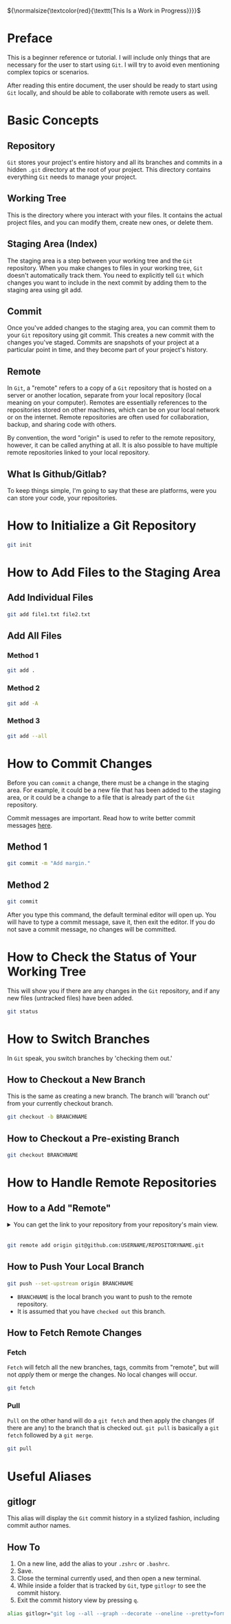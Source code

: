 ${\normalsize{\textcolor{red}{\texttt{This Is a Work in Progress}}}}$

# Preface

This is a beginner reference or tutorial. I will include only things that are necessary for the user to start using `Git`. I will try to avoid even mentioning complex topics or scenarios.

After reading this entire document, the user should be ready to start using `Git` locally, and should be able to collaborate with remote users as well.

# Basic Concepts

## Repository

`Git` stores your project's entire history and all its branches and commits in a hidden `.git` directory at the root of your project. This directory contains everything `Git` needs to manage your project.

## Working Tree

This is the directory where you interact with your files. It contains the actual project files, and you can modify them, create new ones, or delete them.

## Staging Area (Index)

The staging area is a step between your working tree and the `Git` repository. When you make changes to files in your working tree, `Git` doesn't automatically track them. You need to explicitly tell `Git` which changes you want to include in the next commit by adding them to the staging area using git add.

## Commit

Once you've added changes to the staging area, you can commit them to your `Git` repository using git commit. This creates a new commit with the changes you've staged. Commits are snapshots of your project at a particular point in time, and they become part of your project's history.

## Remote

In `Git`, a "remote" refers to a copy of a `Git` repository that is hosted on a server or another location, separate from your local repository (local meaning on your computer). Remotes are essentially references to the repositories stored on other machines, which can be on your local network or on the internet. Remote repositories are often used for collaboration, backup, and sharing code with others.

By convention, the word "origin" is used to refer to the remote repository, however, it can be called anything at all. It is also possible to have multiple remote repositories linked to your local repository.

<!-- give example with gitlab and github as remotes -->

## What Is Github/Gitlab?

To keep things simple, I'm going to say that these are platforms, were you can store your code, your repositories.

# How to Initialize a Git Repository

```bash
git init
```

# How to Add Files to the Staging Area

## Add Individual Files

```BASH
git add file1.txt file2.txt
```

## Add All Files

### Method 1

```BASH
git add .
```

### Method 2

```BASH
git add -A
```

### Method 3

```BASH
git add --all
```

# How to Commit Changes

Before you can `commit` a change, there must be a change in the staging area. For example, it could be a new file that has been added to the staging area, or it could be a change to a file that is already part of the `Git` repository.

Commit messages are important. Read how to write better commit messages [here](https://www.freecodecamp.org/news/how-to-write-better-git-commit-messages/).

## Method 1

```BASH
git commit -m "Add margin."
```

## Method 2

```BASH
git commit
```

After you type this command, the default terminal editor will open up. You will have to type a commit message, save it, then exit the editor. If you do not save a commit message, no changes will be committed.

# How to Check the Status of Your Working Tree

This will show you if there are any changes in the `Git` repository, and if any new files (untracked files) have been added.

```BASH
git status
```

# How to Switch Branches

In `Git` speak, you switch branches by 'checking them out.'

## How to Checkout a New Branch

This is the same as creating a new branch. The branch will 'branch out' from your currently checkout branch.

```BASH
git checkout -b BRANCHNAME
```

## How to Checkout a Pre-existing Branch

```BASH
git checkout BRANCHNAME
```

# How to Handle Remote Repositories

## How to a Add "Remote"

<details>
<summary>You can get the link to your repository from your repository's main view.</summary>
<img src='./images/repo-link.png'>
</details><br>

```BASH
git remote add origin git@github.com:USERNAME/REPOSITORYNAME.git
```

## How to Push Your Local Branch

```BASH
git push --set-upstream origin BRANCHNAME
```

- `BRANCHNAME` is the local branch you want to push to the remote repository.
- It is assumed that you have `checked out` this branch.

## How to Fetch Remote Changes

### Fetch

`Fetch` will fetch all the new branches, tags, commits from "remote", but will not _apply_ them or merge the changes. No local changes will occur.

```BASH
git fetch
```

### Pull

`Pull` on the other hand will do a `git fetch` and then apply the changes (if there are any) to the branch that is checked out. `git pull` is basically a `git fetch` followed by a `git merge`.

```BASH
git pull
```

<!-- # Example Git Workflow

```BASH
git init
git add .
git commit -m "First commit."
``` -->

# Useful Aliases

## gitlogr

This alias will display the `Git` commit history in a stylized fashion, including commit author names.

## How To

1. On a new line, add the alias to your `.zshrc` or `.bashrc`.
2. Save.
3. Close the terminal currently used, and then open a new terminal.
4. While inside a folder that is tracked by `Git`, type `gitlogr` to see the commit history.
5. Exit the commit history view by pressing `q`.

```BASH
alias gitlogr="git log --all --graph --decorate --oneline --pretty=format:'%Cred%h%Creset -%C(yellow)%d%Creset %s %Cgreen(%cr) %C(bold blue)<%an>%Creset'"
```
